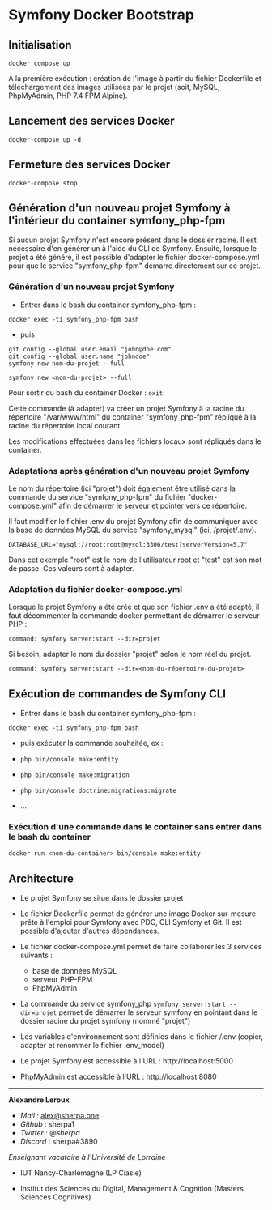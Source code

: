 # Symfony Docker Bootstrap

## Initialisation

`docker compose up`

A la première exécution : création de l'image à partir du fichier Dockerfile et téléchargement des images utilisées par le projet (soit, MySQL, PhpMyAdmin, PHP 7.4 FPM Alpine).

## Lancement des services Docker

`docker-compose up -d`

## Fermeture des services Docker

`docker-compose stop`

## Génération d'un nouveau projet Symfony à l'intérieur du container symfony_php-fpm

Si aucun projet Symfony n'est encore présent dans le dossier racine. Il est nécessaire d'en générer un à l'aide du CLI de Symfony. Ensuite, lorsque le projet a été généré, il est possible d'adapter le fichier docker-compose.yml pour que le service "symfony_php-fpm" démarre directement sur ce projet.

### Génération d'un nouveau projet Symfony

- Entrer dans le bash du container symfony_php-fpm :

`docker exec -ti symfony_php-fpm bash`

- puis

```
git config --global user.email "john@doe.com"
git config --global user.name "johndoe"
symfony new nom-du-projet --full
```

```
symfony new <nom-du-projet> --full

```

Pour sortir du bash du container Docker : `exit`.

Cette commande (à adapter) va créer un projet Symfony à la racine du répertoire "/var/www/html" du container "symfony_php-fpm" répliqué à la racine du répertoire local courant.

Les modifications effectuées dans les fichiers locaux sont répliqués dans le container.

### Adaptations après génération d'un nouveau projet Symfony

Le nom du répertoire (ici "projet") doit également être utilisé dans la commande du service "symfony_php-fpm" du fichier "docker-compose.yml" afin de démarrer le serveur et pointer vers ce répertoire.

Il faut modifier le fichier .env du projet Symfony afin de communiquer avec la base de données MySQL du service "symfony_mysql" (ici, /projet/.env).

```
DATABASE_URL="mysql://root:root@mysql:3306/test?serverVersion=5.7"
```

Dans cet exemple "root" est le nom de l'utilisateur root et "test" est son mot de passe. Ces valeurs sont à adapter.

### Adaptation du fichier docker-compose.yml

Lorsque le projet Symfony a été créé et que son fichier .env a été adapté, il faut décommenter la commande docker permettant de démarrer le serveur PHP :

```
command: symfony server:start --dir=projet
```

Si besoin, adapter le nom du dossier "projet" selon le nom réel du projet.

```
command: symfony server:start --dir=<nom-du-répertoire-du-projet>
```

## Exécution de commandes de Symfony CLI

- Entrer dans le bash du container symfony_php-fpm :

`docker exec -ti symfony_php-fpm bash`

- puis exécuter la commande souhaitée, ex :

- `php bin/console make:entity`
- `php bin/console make:migration`
- `php bin/console doctrine:migrations:migrate`
- ...

### Exécution d'une commande dans le container sans entrer dans le bash du container

`docker run <nom-du-container> bin/console make:entity`

## Architecture

- Le projet Symfony se situe dans le dossier projet

- Le fichier Dockerfile permet de générer une image Docker sur-mesure prête à l'emploi pour Symfony avec PDO, CLI Symfony et Git. Il est possible d'ajouter d'autres dépendances.

- Le fichier docker-compose.yml permet de faire collaborer les 3 services suivants :

  - base de données MySQL
  - serveur PHP-FPM
  - PhpMyAdmin

- La commande du service symfony_php `symfony server:start --dir=projet` permet de démarrer le serveur symfony en pointant dans le dossier racine du projet symfony (nommé "projet")

- Les variables d'environnement sont définies dans le fichier /.env (copier, adapter et renommer le fichier .env_model)

- Le projet Symfony est accessible à l'URL : http://localhost:5000

- PhpMyAdmin est accessible à l'URL : http://localhost:8080

---

**Alexandre Leroux**

- _Mail_ : alex@sherpa.one
- _Github_ : sherpa1
- _Twitter_ : @_sherpa_
- _Discord_ : sherpa#3890

_Enseignant vacataire à l'Université de Lorraine_

- IUT Nancy-Charlemagne (LP Ciasie)

- Institut des Sciences du Digital, Management & Cognition (Masters Sciences Cognitives)
